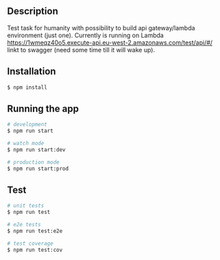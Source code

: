 ## Description
Test task for humanity  with possibility to build api gateway/lambda environment (just one).
Currently is running on Lambda https://1wmeqz40o5.execute-api.eu-west-2.amazonaws.com/test/api/#/ linkt to swagger (need some time till it will wake up).


## Installation

```bash
$ npm install
```

## Running the app

```bash
# development
$ npm run start

# watch mode
$ npm run start:dev

# production mode
$ npm run start:prod
```

## Test

```bash
# unit tests
$ npm run test

# e2e tests
$ npm run test:e2e

# test coverage
$ npm run test:cov
```
